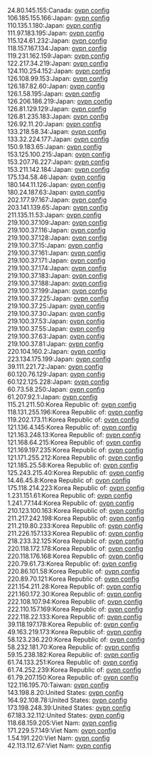 24.80.145.155:Canada: [ovpn config](vpn/24_80_145_155.ovpn)  
106.185.155.166:Japan: [ovpn config](vpn/106_185_155_166.ovpn)  
110.135.1.180:Japan: [ovpn config](vpn/110_135_1_180.ovpn)  
111.97.183.195:Japan: [ovpn config](vpn/111_97_183_195.ovpn)  
115.124.61.232:Japan: [ovpn config](vpn/115_124_61_232.ovpn)  
118.157.167.134:Japan: [ovpn config](vpn/118_157_167_134.ovpn)  
119.231.162.159:Japan: [ovpn config](vpn/119_231_162_159.ovpn)  
122.217.34.219:Japan: [ovpn config](vpn/122_217_34_219.ovpn)  
124.110.254.152:Japan: [ovpn config](vpn/124_110_254_152.ovpn)  
126.108.99.153:Japan: [ovpn config](vpn/126_108_99_153.ovpn)  
126.187.82.60:Japan: [ovpn config](vpn/126_187_82_60.ovpn)  
126.1.58.195:Japan: [ovpn config](vpn/126_1_58_195.ovpn)  
126.206.186.219:Japan: [ovpn config](vpn/126_206_186_219.ovpn)  
126.81.129.129:Japan: [ovpn config](vpn/126_81_129_129.ovpn)  
126.81.235.183:Japan: [ovpn config](vpn/126_81_235_183.ovpn)  
126.92.11.20:Japan: [ovpn config](vpn/126_92_11_20.ovpn)  
133.218.58.34:Japan: [ovpn config](vpn/133_218_58_34.ovpn)  
133.32.224.177:Japan: [ovpn config](vpn/133_32_224_177.ovpn)  
150.9.183.65:Japan: [ovpn config](vpn/150_9_183_65.ovpn)  
153.125.100.215:Japan: [ovpn config](vpn/153_125_100_215.ovpn)  
153.207.76.227:Japan: [ovpn config](vpn/153_207_76_227.ovpn)  
153.211.142.184:Japan: [ovpn config](vpn/153_211_142_184.ovpn)  
175.134.58.46:Japan: [ovpn config](vpn/175_134_58_46.ovpn)  
180.144.11.126:Japan: [ovpn config](vpn/180_144_11_126.ovpn)  
180.24.187.63:Japan: [ovpn config](vpn/180_24_187_63.ovpn)  
202.177.97.167:Japan: [ovpn config](vpn/202_177_97_167.ovpn)  
203.141.139.65:Japan: [ovpn config](vpn/203_141_139_65.ovpn)  
211.135.11.53:Japan: [ovpn config](vpn/211_135_11_53.ovpn)  
219.100.37.109:Japan: [ovpn config](vpn/219_100_37_109.ovpn)  
219.100.37.116:Japan: [ovpn config](vpn/219_100_37_116.ovpn)  
219.100.37.128:Japan: [ovpn config](vpn/219_100_37_128.ovpn)  
219.100.37.15:Japan: [ovpn config](vpn/219_100_37_15.ovpn)  
219.100.37.161:Japan: [ovpn config](vpn/219_100_37_161.ovpn)  
219.100.37.171:Japan: [ovpn config](vpn/219_100_37_171.ovpn)  
219.100.37.174:Japan: [ovpn config](vpn/219_100_37_174.ovpn)  
219.100.37.183:Japan: [ovpn config](vpn/219_100_37_183.ovpn)  
219.100.37.188:Japan: [ovpn config](vpn/219_100_37_188.ovpn)  
219.100.37.199:Japan: [ovpn config](vpn/219_100_37_199.ovpn)  
219.100.37.225:Japan: [ovpn config](vpn/219_100_37_225.ovpn)  
219.100.37.25:Japan: [ovpn config](vpn/219_100_37_25.ovpn)  
219.100.37.30:Japan: [ovpn config](vpn/219_100_37_30.ovpn)  
219.100.37.53:Japan: [ovpn config](vpn/219_100_37_53.ovpn)  
219.100.37.55:Japan: [ovpn config](vpn/219_100_37_55.ovpn)  
219.100.37.63:Japan: [ovpn config](vpn/219_100_37_63.ovpn)  
219.100.37.81:Japan: [ovpn config](vpn/219_100_37_81.ovpn)  
220.104.160.2:Japan: [ovpn config](vpn/220_104_160_2.ovpn)  
223.134.175.199:Japan: [ovpn config](vpn/223_134_175_199.ovpn)  
39.111.221.72:Japan: [ovpn config](vpn/39_111_221_72.ovpn)  
60.120.76.129:Japan: [ovpn config](vpn/60_120_76_129.ovpn)  
60.122.125.228:Japan: [ovpn config](vpn/60_122_125_228.ovpn)  
60.73.58.250:Japan: [ovpn config](vpn/60_73_58_250.ovpn)  
61.207.92.1:Japan: [ovpn config](vpn/61_207_92_1.ovpn)  
115.21.211.50:Korea Republic of: [ovpn config](vpn/115_21_211_50.ovpn)  
118.131.255.196:Korea Republic of: [ovpn config](vpn/118_131_255_196.ovpn)  
119.202.173.11:Korea Republic of: [ovpn config](vpn/119_202_173_11.ovpn)  
121.136.4.145:Korea Republic of: [ovpn config](vpn/121_136_4_145.ovpn)  
121.163.248.13:Korea Republic of: [ovpn config](vpn/121_163_248_13.ovpn)  
121.168.64.215:Korea Republic of: [ovpn config](vpn/121_168_64_215.ovpn)  
121.169.197.235:Korea Republic of: [ovpn config](vpn/121_169_197_235.ovpn)  
121.171.255.212:Korea Republic of: [ovpn config](vpn/121_171_255_212.ovpn)  
121.185.25.58:Korea Republic of: [ovpn config](vpn/121_185_25_58.ovpn)  
125.243.215.40:Korea Republic of: [ovpn config](vpn/125_243_215_40.ovpn)  
14.46.45.8:Korea Republic of: [ovpn config](vpn/14_46_45_8.ovpn)  
175.118.214.223:Korea Republic of: [ovpn config](vpn/175_118_214_223.ovpn)  
1.231.151.61:Korea Republic of: [ovpn config](vpn/1_231_151_61.ovpn)  
1.241.77.144:Korea Republic of: [ovpn config](vpn/1_241_77_144.ovpn)  
210.123.100.163:Korea Republic of: [ovpn config](vpn/210_123_100_163.ovpn)  
211.217.242.198:Korea Republic of: [ovpn config](vpn/211_217_242_198.ovpn)  
211.219.80.233:Korea Republic of: [ovpn config](vpn/211_219_80_233.ovpn)  
211.226.157.133:Korea Republic of: [ovpn config](vpn/211_226_157_133.ovpn)  
218.233.32.125:Korea Republic of: [ovpn config](vpn/218_233_32_125.ovpn)  
220.118.172.178:Korea Republic of: [ovpn config](vpn/220_118_172_178.ovpn)  
220.118.176.168:Korea Republic of: [ovpn config](vpn/220_118_176_168.ovpn)  
220.79.61.73:Korea Republic of: [ovpn config](vpn/220_79_61_73.ovpn)  
220.86.101.58:Korea Republic of: [ovpn config](vpn/220_86_101_58.ovpn)  
220.89.70.121:Korea Republic of: [ovpn config](vpn/220_89_70_121.ovpn)  
221.154.211.28:Korea Republic of: [ovpn config](vpn/221_154_211_28.ovpn)  
221.160.172.30:Korea Republic of: [ovpn config](vpn/221_160_172_30.ovpn)  
222.108.107.94:Korea Republic of: [ovpn config](vpn/222_108_107_94.ovpn)  
222.110.157.169:Korea Republic of: [ovpn config](vpn/222_110_157_169.ovpn)  
222.118.22.133:Korea Republic of: [ovpn config](vpn/222_118_22_133.ovpn)  
39.118.197.178:Korea Republic of: [ovpn config](vpn/39_118_197_178.ovpn)  
49.163.219.173:Korea Republic of: [ovpn config](vpn/49_163_219_173.ovpn)  
58.123.236.220:Korea Republic of: [ovpn config](vpn/58_123_236_220.ovpn)  
58.232.181.70:Korea Republic of: [ovpn config](vpn/58_232_181_70.ovpn)  
59.15.238.182:Korea Republic of: [ovpn config](vpn/59_15_238_182.ovpn)  
61.74.133.251:Korea Republic of: [ovpn config](vpn/61_74_133_251.ovpn)  
61.74.252.239:Korea Republic of: [ovpn config](vpn/61_74_252_239.ovpn)  
61.79.207.150:Korea Republic of: [ovpn config](vpn/61_79_207_150.ovpn)  
122.116.195.70:Taiwan: [ovpn config](vpn/122_116_195_70.ovpn)  
143.198.8.20:United States: [ovpn config](vpn/143_198_8_20.ovpn)  
164.92.108.78:United States: [ovpn config](vpn/164_92_108_78.ovpn)  
173.198.248.39:United States: [ovpn config](vpn/173_198_248_39.ovpn)  
67.183.32.112:United States: [ovpn config](vpn/67_183_32_112.ovpn)  
118.68.159.205:Viet Nam: [ovpn config](vpn/118_68_159_205.ovpn)  
171.229.57.149:Viet Nam: [ovpn config](vpn/171_229_57_149.ovpn)  
1.54.191.220:Viet Nam: [ovpn config](vpn/1_54_191_220.ovpn)  
42.113.112.67:Viet Nam: [ovpn config](vpn/42_113_112_67.ovpn)  
